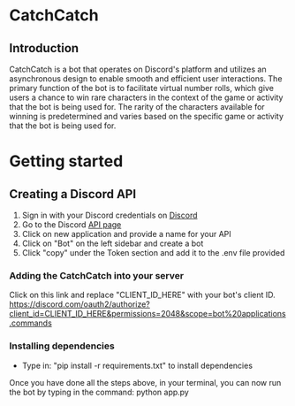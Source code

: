 # CatchCatch
## Introduction
CatchCatch is a bot that operates on Discord's platform and utilizes an asynchronous design to enable smooth and efficient user interactions. The primary function of the bot is to facilitate virtual number rolls, which give users a chance to win rare characters in the context of the game or activity that the bot is being used for. The rarity of the characters available for winning is predetermined and varies based on the specific game or activity that the bot is being used for.

# Getting started

## Creating a Discord API
<ol>
 <li>Sign in with your Discord credentials on <a href="https://discord.com">Discord</a> </li>
 <li>Go to the Discord <a href=https://discord.com/developers/applications>API page </a></li>
  <li> Click on new application and provide a name for your API </li>
  <li>Click on "Bot" on the left sidebar and create a bot</li>
  <li>Click "copy" under the Token section and add it to the .env file provided</li>
 </ol>
  
  ### Adding the CatchCatch into your server</h3>
  Click on this link and replace "CLIENT_ID_HERE" with your bot's client ID.
  https://discord.com/oauth2/authorize?client_id=CLIENT_ID_HERE&permissions=2048&scope=bot%20applications.commands


### Installing dependencies
<ul>
  <li>Type in: "pip install -r requirements.txt" to install dependencies</li>
  </ul>
 
  Once you have done all the steps above, in your terminal, you can now run the bot by typing in the command: python app.py
